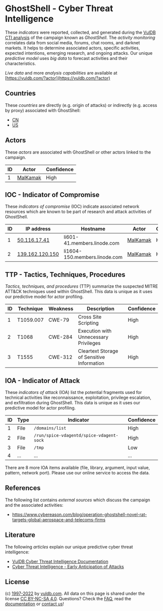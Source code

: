 # GhostShell - Cyber Threat Intelligence

These _indicators_ were reported, collected, and generated during the [VulDB CTI analysis](https://vuldb.com/?kb.cti) of the campaign known as _GhostShell_. The _activity monitoring_ correlates data from social media, forums, chat rooms, and darknet markets. It helps to determine associated actors, specific activities, expected intentions, emerging research, and ongoing attacks. Our unique _predictive model_ uses _big data_ to forecast activities and their characteristics.

_Live data_ and more _analysis capabilities_ are available at [https://vuldb.com/?actor](https://vuldb.com/?actor)

## Countries

These _countries_ are directly (e.g. origin of attacks) or indirectly (e.g. access by proxy) associated with GhostShell:

* [CN](https://vuldb.com/?country.cn)
* [US](https://vuldb.com/?country.us)

## Actors

These _actors_ are associated with GhostShell or other actors linked to the campaign.

ID | Actor | Confidence
-- | ----- | ----------
1 | [MalKamak](https://vuldb.com/?actor.malkamak) | High

## IOC - Indicator of Compromise

These _indicators of compromise_ (IOC) indicate associated network resources which are known to be part of research and attack activities of GhostShell.

ID | IP address | Hostname | Actor | Confidence
-- | ---------- | -------- | ----- | ----------
1 | [50.116.17.41](https://vuldb.com/?ip.50.116.17.41) | li601-41.members.linode.com | [MalKamak](https://vuldb.com/?actor.malkamak) | High
2 | [139.162.120.150](https://vuldb.com/?ip.139.162.120.150) | li1604-150.members.linode.com | [MalKamak](https://vuldb.com/?actor.malkamak) | High

## TTP - Tactics, Techniques, Procedures

_Tactics, techniques, and procedures_ (TTP) summarize the suspected MITRE ATT&CK techniques used within GhostShell. This data is unique as it uses our predictive model for actor profiling.

ID | Technique | Weakness | Description | Confidence
-- | --------- | -------- | ----------- | ----------
1 | T1059.007 | CWE-79 | Cross Site Scripting | High
2 | T1068 | CWE-284 | Execution with Unnecessary Privileges | High
3 | T1555 | CWE-312 | Cleartext Storage of Sensitive Information | High

## IOA - Indicator of Attack

These _indicators of attack_ (IOA) list the potential fragments used for technical activities like reconnaissance, exploitation, privilege escalation, and exfiltration during GhostShell. This data is unique as it uses our predictive model for actor profiling.

ID | Type | Indicator | Confidence
-- | ---- | --------- | ----------
1 | File | `/domains/list` | High
2 | File | `/run/spice-vdagentd/spice-vdagent-sock` | High
3 | File | `/tmp` | Low
4 | ... | ... | ...

There are 8 more IOA items available (file, library, argument, input value, pattern, network port). Please use our online service to access the data.

## References

The following list contains _external sources_ which discuss the campaign and the associated activities:

* https://www.cybereason.com/blog/operation-ghostshell-novel-rat-targets-global-aerospace-and-telecoms-firms

## Literature

The following _articles_ explain our unique predictive cyber threat intelligence:

* [VulDB Cyber Threat Intelligence Documentation](https://vuldb.com/?kb.cti)
* [Cyber Threat Intelligence - Early Anticipation of Attacks](https://www.scip.ch/en/?labs.20201022)

## License

(c) [1997-2022](https://vuldb.com/?kb.changelog) by [vuldb.com](https://vuldb.com/?kb.about). All data on this page is shared under the license [CC BY-NC-SA 4.0](https://creativecommons.org/licenses/by-nc-sa/4.0/). Questions? Check the [FAQ](https://vuldb.com/?kb.faq), read the [documentation](https://vuldb.com/?kb) or [contact us](https://vuldb.com/?contact)!
